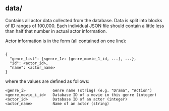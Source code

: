 ## data/

Contains all actor data collected from the database. Data is split into blocks of ID ranges of 100,000. Each individual JSON file should contain a little less than half that number in actual actor information.

Actor information is in the form (all contained on one line):
<pre><code>
{
  "genre_list": {&lt;genre_1&gt;: [genre_movie_1_id, ...], ...},
  "id": &lt;actor_id&gt;,
  "name": &lt;actor_name&gt;
}
</code></pre>

where the values are defined as follows:

<pre><code>&lt;genre_i&gt;            Genre name (string) (e.g. "Drama", "Action")
&lt;genre_movie_i_id&gt;   Database ID of a movie in this genre (integer)
&lt;actor_id&gt;           Database ID of an actor (integer)
&lt;actor_name&gt;         Name of an actor (string)
</code></pre>

